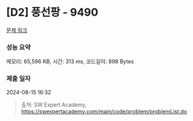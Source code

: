 # [D2] 풍선팡 - 9490 

[문제 링크](https://swexpertacademy.com/main/code/problem/problemDetail.do?contestProbId=AXAerAPaVXMDFARP) 

### 성능 요약

메모리: 65,596 KB, 시간: 313 ms, 코드길이: 898 Bytes

### 제출 일자

2024-08-15 16:32



> 출처: SW Expert Academy, https://swexpertacademy.com/main/code/problem/problemList.do
